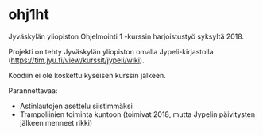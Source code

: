 # ohj1ht

Jyväskylän yliopiston Ohjelmointi 1 -kurssin harjoistustyö syksyltä 2018. 

Projekti on tehty Jyväskylän yliopiston omalla Jypeli-kirjastolla (https://tim.jyu.fi/view/kurssit/jypeli/wiki).

Koodiin ei ole koskettu kyseisen kurssin jälkeen.

Parannettavaa: 

* Astinlautojen asettelu siistimmäksi
* Trampoliinien toiminta kuntoon (toimivat 2018, mutta Jypelin päivitysten jälkeen menneet rikki)
